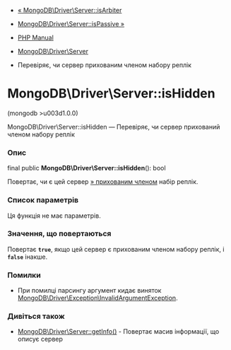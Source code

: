 - [«
MongoDB\Driver\Server::isArbiter](mongodb-driver-server.isarbiter.md)
- [MongoDB\Driver\Server::isPassive
»](mongodb-driver-server.ispassive.md)

- [PHP Manual](index.md)
- [MongoDB\Driver\Server](class.mongodb-driver-server.md)
- Перевіряє, чи сервер прихованим членом набору реплік

# MongoDB\Driver\Server::isHidden

(mongodb \>u003d1.0.0)

MongoDB\Driver\Server::isHidden — Перевіряє, чи сервер прихований
членом набору реплік

### Опис

final public **MongoDB\Driver\Server::isHidden**(): bool

Повертає, чи є цей сервер [» прихованим
членом](https://www.mongodb.com/docs/manual/reference/glossary/#term-hidden-member)
набір реплік.

### Список параметрів

Ця функція не має параметрів.

### Значення, що повертаються

Повертає **`true`**, якщо цей сервер є прихованим членом набору
реплік, і **`false`** інакше.

### Помилки

- При помилці парсингу аргумент кидає виняток
[MongoDB\Driver\Exception\InvalidArgumentException](class.mongodb-driver-exception-invalidargumentexception.md).

### Дивіться також

- [MongoDB\Driver\Server::getInfo()](mongodb-driver-server.getinfo.md) -
Повертає масив інформації, що описує сервер

